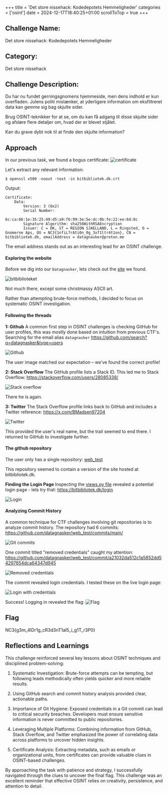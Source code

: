 +++
title = 'Det store nissehack: Kodedepotets Hemmeligheder'
categories = ['osint']
date = 2024-12-17T18:40:25+01:00
scrollToTop = true
+++

## Challenge Name:

Det store nissehack: Kodedepotets Hemmeligheder

## Category:

Det store nissehack

## Challenge Description:

Du har nu fundet gerningsgnomens hjemmeside, men dens indhold er kun overfladen. Julens politi mistænker, at yderligere information om eksfiltreret data kan gemme sig bag skjulte sider.

Brug OSINT-teknikker for at se, om du kan få adgang til disse skjulte sider og afsløre flere detaljer om, hvad der er blevet stjålet.

Kan du grave dybt nok til at finde den skjulte information?

## Approach

In our previous task, we found a bogus certificate:
![certificate](images/certifikat.png)

Let's extract any relevant information:
```text
$ openssl x509 -noout -text -in bitbibliotek.dk.crt
```

Output:
```text
Certificate:
    Data:
        Version: 3 (0x2)
        Serial Number:
            6c:ca:66:1e:35:25:49:d5:a9:f6:99:3e:5e:dc:0b:fe:22:ee:6d:8c
        Signature Algorithm: sha256WithRSAEncryption
        Issuer: C = DK, ST = REGION SJAELLAND, L = Ringsted, O = Gnomerne Aps, OU = NC3{1nfiL7rAti0n_0g_3xf1ltr4t1on}, CN = bitbibliotek.dk, emailAddress = datagnasker@proton.me
```

The email address stands out as an interesting lead for an OSINT challenge.

#### Exploring the website

Before we dig into our `Datagnasker`, lets check out the [site](https://bitbibliotek.dk/) we found.

![bitbiblioteket](images/bitbilioteket.png)

Not much there, except some christmassy ASCII art.

Rather than attempting brute-force methods, I decided to focus on systematic OSINT investigation.

#### Following the threads

**1: Github**
A common first step in OSINT challenges is checking GitHub for user profiles, this was mostly done based on intuition from previous CTF's. Searching for the email alias `datagnasker`
https://github.com/search?q=datagnasker&type=users

![Github](images/Github.png)

The user image matched our expectation – we’ve found the correct profile!

**2: Stack Overflow**
The GitHub profile lists a Stack ID. This led me to Stack Overflow:
https://stackoverflow.com/users/28085338/

![Stack overflow](images/stackoverflow.png)

There he is again.

**3: Twitter**
The Stack Overflow profile links back to GitHub and includes a Twitter reference:
https://x.com/BMadsen97204

![Twitter](images/Twitter.png)

This provided the user's real name, but the trail seemed to end there. I returned to GitHub to investigate further.

#### The github repository

The user only has a single repository: [web_test](https://github.com/datagnasker/web_test)

This repository seemed to contain a version of the site hosted at bitbibliotek.dk.

**Finding the Login Page**
Inspecting the [views.py file](https://github.com/datagnasker/web_test/blob/main/bitbibliotek/views.py#L20) revealed a potential login page - lets try that: https://bitbibliotek.dk/login

![Login](images/login.png)

#### Analyzing Commit History
A common technique for CTF challenges involving git repositories is to analyze commit history. The repository had 6 commits:
https://github.com/datagnasker/web_test/commits/main/

![Git commits](images/git-commits.png)

One commit titled "removed credentials" caught my attention:
https://github.com/datagnasker/web_test/commit/a21032da512c1a5852dd54297654dca64347d945

![Removed credentials](images/removed-credentials.png)

The commit revealed login credentials. I tested these on the live login page:

![Login with credentials](images/login2.png)

Success! Logging in revealed the flag:
![Flag](images/flag.png)

## Flag
NC3{g3m_4lDr1g_cR3d3nT1al5_i_g1T_r3P0}

## Reflections and Learnings

This challenge reinforced several key lessons about OSINT techniques and disciplined problem-solving:

1. Systematic Investigation: Brute-force attempts can be tempting, but following leads methodically often yields quicker and more reliable results.

2. Using GitHub search and commit history analysis provided clear, actionable paths.

3. Importance of Git Hygiene: Exposed credentials in a Git commit can lead to critical security breaches. Developers must ensure sensitive information is never committed to public repositories.

4. Leveraging Multiple Platforms: Combining information from GitHub, Stack Overflow, and Twitter emphasized the power of correlating data across platforms to uncover hidden insights.

5. Certificate Analysis: Extracting metadata, such as emails or organizational units, from certificates can provide valuable clues in OSINT-based challenges.

By approaching the task with patience and strategy, I successfully navigated through the clues to uncover the final flag. This challenge was an excellent reminder that effective OSINT relies on creativity, persistence, and attention to detail.